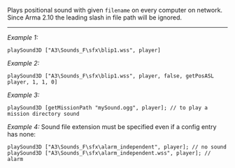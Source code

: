 Plays positional sound with given `filename` on every computer on network. Since Arma 2.10 the leading slash in file path will be ignored.


---
*Example 1:*
```sqf
playSound3D ["A3\Sounds_F\sfx\blip1.wss", player]
```

*Example 2:*
```sqf
playSound3D ["A3\Sounds_F\sfx\blip1.wss", player, false, getPosASL player, 1, 1, 0]
```

*Example 3:*
```sqf
playSound3D [getMissionPath "mySound.ogg", player]; // to play a mission directory sound
```

*Example 4:*
Sound file extension must be specified even if a config entry has none:

```sqf
playSound3D ["A3\Sounds_F\sfx\alarm_independent", player]; // no sound
playSound3D ["A3\Sounds_F\sfx\alarm_independent.wss", player]; // alarm
```